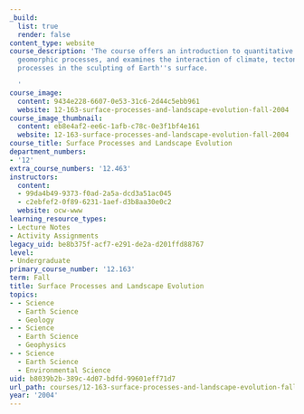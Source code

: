 ```yaml
---
_build:
  list: true
  render: false
content_type: website
course_description: 'The course offers an introduction to quantitative analysis of
  geomorphic processes, and examines the interaction of climate, tectonics, and surface
  processes in the sculpting of Earth''s surface.

  '
course_image:
  content: 9434e228-6607-0e53-31c6-2d44c5ebb961
  website: 12-163-surface-processes-and-landscape-evolution-fall-2004
course_image_thumbnail:
  content: eb8e4af2-ee6c-1afb-c78c-0e3f1bf4e161
  website: 12-163-surface-processes-and-landscape-evolution-fall-2004
course_title: Surface Processes and Landscape Evolution
department_numbers:
- '12'
extra_course_numbers: '12.463'
instructors:
  content:
  - 99da4b49-9373-f0ad-2a5a-dcd3a51ac045
  - c2ebfef2-0f89-6231-1aef-d3b8aa30e0c2
  website: ocw-www
learning_resource_types:
- Lecture Notes
- Activity Assignments
legacy_uid: be8b375f-acf7-e291-de2a-d201ffd88767
level:
- Undergraduate
primary_course_number: '12.163'
term: Fall
title: Surface Processes and Landscape Evolution
topics:
- - Science
  - Earth Science
  - Geology
- - Science
  - Earth Science
  - Geophysics
- - Science
  - Earth Science
  - Environmental Science
uid: b8039b2b-389c-4d07-bdfd-99601eff71d7
url_path: courses/12-163-surface-processes-and-landscape-evolution-fall-2004
year: '2004'
---
```

